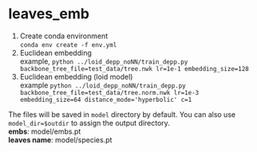# leaves_emb
1. Create conda environment   
`conda env create -f env.yml`    
2. Euclidean embedding  
example,
`python ../loid_depp_noNN/train_depp.py backbone_tree_file=test_data/tree.nwk lr=1e-1 embedding_size=128`       
3. Euclidean embedding (loid model)         
example
`python ../loid_depp_noNN/train_depp.py backbone_tree_file=test_data/tree.norm.nwk lr=1e-3 embedding_size=64 distance_mode='hyperbolic' c=1`

The files will be saved in `model` directory by default. You can also use `model_dir=$outdir` to assign the output directory.         
**embs**: model/embs.pt                  
**leaves name**: model/species.pt            
